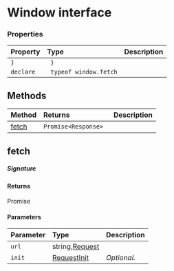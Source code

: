 # Window interface





### Properties

| Property	   | Type	| Description|
|:-------------|:-------|:-----------|
|`}`      |` }` |  |
|`declare`      |` typeof window.fetch` |  |




## Methods

| Method	   |  Returns	| Description|
|:-------------|:-------|:-----------|
|[fetch](#fetch)      | `Promise<Response> `|  |



## fetch



##### Signature

#### Returns
Promise<Response>

#### Parameters


| Parameter	   | Type    | Description |
|:-------------|:---------------|:------------|
| `url`    | string,[Request](Request.md) |  |
| `init`    | [RequestInit](RequestInit.md) | _Optional._ |

